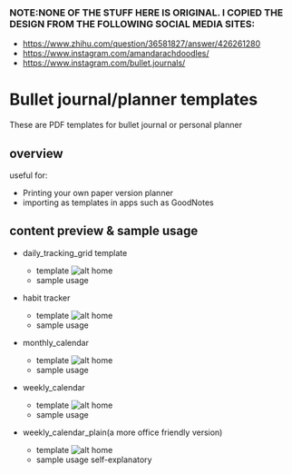 ### NOTE:NONE OF THE STUFF HERE IS ORIGINAL. I COPIED THE DESIGN FROM THE FOLLOWING SOCIAL MEDIA SITES:
- https://www.zhihu.com/question/36581827/answer/426261280
- https://www.instagram.com/amandarachdoodles/
- https://www.instagram.com/bullet.journals/

# Bullet journal/planner templates
These are PDF templates for bullet journal or personal planner

## overview
useful for:
- Printing your own paper version planner
- importing as templates in apps such as GoodNotes

## content preview & sample usage
- daily_tracking_grid template
  - template
![alt home](https://github.com/liujingchao0519/bullet_journal_template/blob/master/preview/1.png)
  - sample usage

- habit tracker
  - template
![alt home](https://github.com/liujingchao0519/bullet_journal_template/blob/master/preview/2.png)
  - sample usage

- monthly_calendar
  - template
![alt home](https://github.com/liujingchao0519/bullet_journal_template/blob/master/preview/3.png)
  - sample usage

- weekly_calendar
  - template
![alt home](https://github.com/liujingchao0519/bullet_journal_template/blob/master/preview/4.png)
  - sample usage

- weekly_calendar_plain(a more office friendly version)
  - template
![alt home](https://github.com/liujingchao0519/bullet_journal_template/blob/master/preview/5.png)
  - sample usage
    self-explanatory

